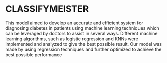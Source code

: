 # CLASSIFYMEISTER
This model aimed to develop an accurate and efficient system for diagnosing 
diabetes in patients using machine learning techniques which can be leveraged by 
doctors to assist in several ways. Different machine learning algorithms, such as 
logistic regression and KNNs were implemented and analyzed to give the best 
possible result. Our model was made by using regression techniques and further 
optimized to achieve the best possible performance
